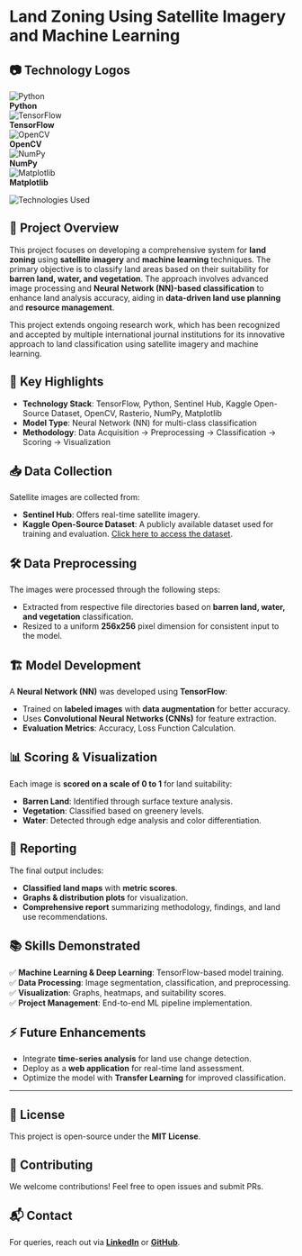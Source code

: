# Land Zoning Using Satellite Imagery and Machine Learning

## 📷 Technology Logos
![Python](python_logo.png)  
**Python**  
![TensorFlow](tensorflow_logo.png)  
**TensorFlow**  
![OpenCV](opencv_logo.png)  
**OpenCV**  
![NumPy](numpy_logo.png)  
**NumPy**  
![Matplotlib](matplotlib_logo.png)  
**Matplotlib**  

![Technologies Used](tech_banner.png)

## 📌 Project Overview
This project focuses on developing a comprehensive system for **land zoning** using **satellite imagery** and **machine learning** techniques. The primary objective is to classify land areas based on their suitability for **barren land, water, and vegetation**. The approach involves advanced image processing and **Neural Network (NN)-based classification** to enhance land analysis accuracy, aiding in **data-driven land use planning** and **resource management**.

This project extends ongoing research work, which has been recognized and accepted by multiple international journal institutions for its innovative approach to land classification using satellite imagery and machine learning.

## 🚀 Key Highlights
- **Technology Stack**: TensorFlow, Python, Sentinel Hub, Kaggle Open-Source Dataset, OpenCV, Rasterio, NumPy, Matplotlib
- **Model Type**: Neural Network (NN) for multi-class classification
- **Methodology**: Data Acquisition → Preprocessing → Classification → Scoring → Visualization

## 📥 Data Collection
Satellite images are collected from:
- **Sentinel Hub**: Offers real-time satellite imagery.
- **Kaggle Open-Source Dataset**: A publicly available dataset used for training and evaluation. [Click here to access the dataset](dataset_link_here).

## 🛠 Data Preprocessing
The images were processed through the following steps:
- Extracted from respective file directories based on **barren land, water, and vegetation** classification.
- Resized to a uniform **256x256** pixel dimension for consistent input to the model.

## 🏗 Model Development
A **Neural Network (NN)** was developed using **TensorFlow**:
- Trained on **labeled images** with **data augmentation** for better accuracy.
- Uses **Convolutional Neural Networks (CNNs)** for feature extraction.
- **Evaluation Metrics**: Accuracy, Loss Function Calculation.

## 📊 Scoring & Visualization
Each image is **scored on a scale of 0 to 1** for land suitability:
- **Barren Land**: Identified through surface texture analysis.
- **Vegetation**: Classified based on greenery levels.
- **Water**: Detected through edge analysis and color differentiation.

## 📑 Reporting
The final output includes:
- **Classified land maps** with **metric scores**.
- **Graphs & distribution plots** for visualization.
- **Comprehensive report** summarizing methodology, findings, and land use recommendations.

## 📚 Skills Demonstrated
✅ **Machine Learning & Deep Learning**: TensorFlow-based model training.  
✅ **Data Processing**: Image segmentation, classification, and preprocessing.  
✅ **Visualization**: Graphs, heatmaps, and suitability scores.  
✅ **Project Management**: End-to-end ML pipeline implementation.

## ⚡ Future Enhancements
- Integrate **time-series analysis** for land use change detection.
- Deploy as a **web application** for real-time land assessment.
- Optimize the model with **Transfer Learning** for improved classification.

---

## 📜 License
This project is open-source under the **MIT License**.

## 🤝 Contributing
We welcome contributions! Feel free to open issues and submit PRs.

## 📬 Contact
For queries, reach out via **[LinkedIn](https://www.linkedin.com/)** or **[GitHub](https://github.com/yourprofile)**.
